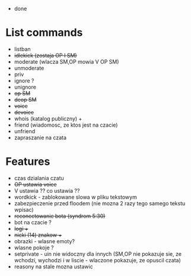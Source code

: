 + done

# List commands #
  * listban
  * ~~idlekick (zostaja OP I SM)~~
  * moderate (wlacza SM,OP mowia V OP SM)
  * unmoderate
  * priv
  * ignore ?
  * unignore
  * ~~op SM~~
  * ~~deop SM~~
  * ~~voice~~
  * ~~devoice~~
  * whois (katalog publiczny) +
  * friend (wiadomosc, ze ktos jest na czacie)
  * unfriend
  * zapraszanie na czata

# Features #
  * czas dzialania czatu
  * ~~OP ustawia voice~~
  * V ustawia ?? co ustawia ??
  * wordkick - zablokowane slowa w pliku tekstowym
  * zabezpieczenie przed floodem (nie mozna 2 razy tego samego tekstu wpisac)
  * ~~reconectowanie bota (syndrom 5:30)~~
  * bot na czacie ?
  * ~~logi +~~
  * ~~nicki (14) znakow +~~
  * obrazki - wlasne emoty?
  * wlasne pokoje ?
  * setprivate - uin nie widoczny dla innych (SM,OP nie pokazuje sie, ze wchodzi, wychodzi i w liscie - wlaczone pokazuje, ze opuscil czata)
  * reasony na stale mozna ustawic